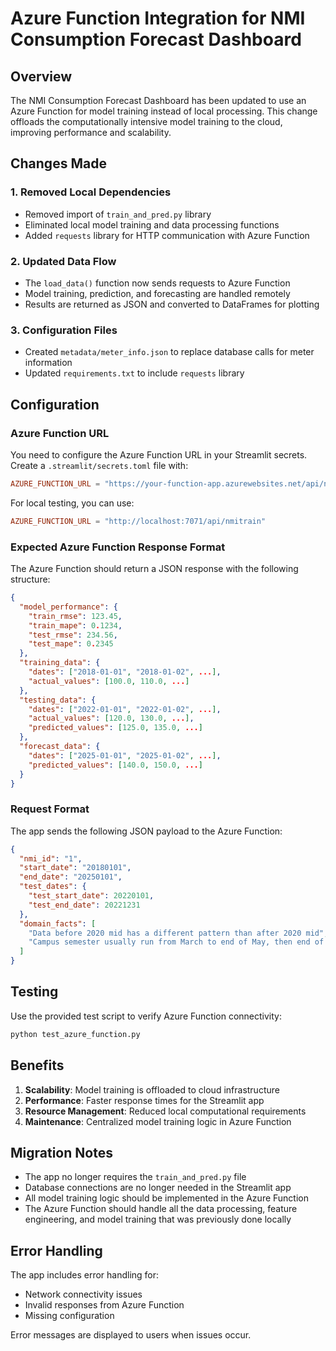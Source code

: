 # Azure Function Integration for NMI Consumption Forecast Dashboard

## Overview

The NMI Consumption Forecast Dashboard has been updated to use an Azure Function for model training instead of local processing. This change offloads the computationally intensive model training to the cloud, improving performance and scalability.

## Changes Made

### 1. Removed Local Dependencies
- Removed import of `train_and_pred.py` library
- Eliminated local model training and data processing functions
- Added `requests` library for HTTP communication with Azure Function

### 2. Updated Data Flow
- The `load_data()` function now sends requests to Azure Function
- Model training, prediction, and forecasting are handled remotely
- Results are returned as JSON and converted to DataFrames for plotting

### 3. Configuration Files
- Created `metadata/meter_info.json` to replace database calls for meter information
- Updated `requirements.txt` to include `requests` library

## Configuration

### Azure Function URL

You need to configure the Azure Function URL in your Streamlit secrets. Create a `.streamlit/secrets.toml` file with:

```toml
AZURE_FUNCTION_URL = "https://your-function-app.azurewebsites.net/api/nmitrain"
```

For local testing, you can use:
```toml
AZURE_FUNCTION_URL = "http://localhost:7071/api/nmitrain"
```

### Expected Azure Function Response Format

The Azure Function should return a JSON response with the following structure:

```json
{
  "model_performance": {
    "train_rmse": 123.45,
    "train_mape": 0.1234,
    "test_rmse": 234.56,
    "test_mape": 0.2345
  },
  "training_data": {
    "dates": ["2018-01-01", "2018-01-02", ...],
    "actual_values": [100.0, 110.0, ...]
  },
  "testing_data": {
    "dates": ["2022-01-01", "2022-01-02", ...],
    "actual_values": [120.0, 130.0, ...],
    "predicted_values": [125.0, 135.0, ...]
  },
  "forecast_data": {
    "dates": ["2025-01-01", "2025-01-02", ...],
    "predicted_values": [140.0, 150.0, ...]
  }
}
```

### Request Format

The app sends the following JSON payload to the Azure Function:

```json
{
  "nmi_id": "1",
  "start_date": "20180101",
  "end_date": "20250101",
  "test_dates": {
    "test_start_date": 20220101,
    "test_end_date": 20221231
  },
  "domain_facts": [
    "Data before 2020 mid has a different pattern than after 2020 mid",
    "Campus semester usually run from March to end of May, then end of July to end of October"
  ]
}
```

## Testing

Use the provided test script to verify Azure Function connectivity:

```bash
python test_azure_function.py
```

## Benefits

1. **Scalability**: Model training is offloaded to cloud infrastructure
2. **Performance**: Faster response times for the Streamlit app
3. **Resource Management**: Reduced local computational requirements
4. **Maintenance**: Centralized model training logic in Azure Function

## Migration Notes

- The app no longer requires the `train_and_pred.py` file
- Database connections are no longer needed in the Streamlit app
- All model training logic should be implemented in the Azure Function
- The Azure Function should handle all the data processing, feature engineering, and model training that was previously done locally

## Error Handling

The app includes error handling for:
- Network connectivity issues
- Invalid responses from Azure Function
- Missing configuration

Error messages are displayed to users when issues occur. 